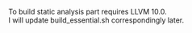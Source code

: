 To build static analysis part requires LLVM 10.0.  
I will update build_essential.sh correspondingly later.
